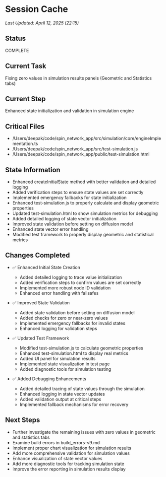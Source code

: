 # Session Cache

*Last Updated: April 12, 2025 (22:15)*

## Status
COMPLETE

## Current Task
Fixing zero values in simulation results panels (Geometric and Statistics tabs)

## Current Step
Enhanced state initialization and validation in simulation engine

## Critical Files
- /Users/deepak/code/spin_network_app/src/simulation/core/engineImplementation.ts
- /Users/deepak/code/spin_network_app/src/test-simulation.js
- /Users/deepak/code/spin_network_app/public/test-simulation.html

## State Information
- Enhanced createInitialState method with better validation and detailed logging
- Added verification steps to ensure state values are set correctly
- Implemented emergency fallbacks for state initialization
- Enhanced test-simulation.js to properly calculate and display geometric properties
- Updated test-simulation.html to show simulation metrics for debugging
- Added detailed logging of state vector initialization
- Improved state validation before setting on diffusion model
- Enhanced state vector error handling
- Modified test framework to properly display geometric and statistical metrics

## Changes Completed
- ✅ Enhanced Initial State Creation
  - Added detailed logging to trace value initialization
  - Added verification steps to confirm values are set correctly
  - Implemented more robust node ID validation
  - Enhanced error handling with failsafes

- ✅ Improved State Validation
  - Added state validation before setting on diffusion model
  - Added checks for zero or near-zero values
  - Implemented emergency fallbacks for invalid states
  - Enhanced logging for validation steps

- ✅ Updated Test Framework
  - Modified test-simulation.js to calculate geometric properties
  - Enhanced test-simulation.html to display real metrics
  - Added UI panel for simulation results
  - Implemented state visualization in test page
  - Added diagnostic tools for simulation testing

- ✅ Added Debugging Enhancements
  - Added detailed tracing of state values through the simulation
  - Enhanced logging in state vector updates
  - Added validation output at critical steps
  - Implemented fallback mechanisms for error recovery

## Next Steps
- Further investigate the remaining issues with zero values in geometric and statistics tabs
- Examine build errors in build_errors-v9.md 
- Implement proper chart visualization for simulation results
- Add more comprehensive validation for simulation values
- Enhance visualization of state vector values
- Add more diagnostic tools for tracking simulation state
- Improve the error reporting in simulation results display
